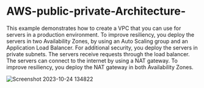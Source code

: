 # AWS-public-private-Architecture-

This example demonstrates how to create a VPC that you can use for servers in a production environment. To improve resiliency, you deploy the servers in two Availability Zones, by using an Auto Scaling group and an Application Load Balancer. For additional security, you deploy the servers in private subnets. The servers receive requests through the load balancer. The servers can connect to the internet by using a NAT gateway. To improve resiliency, you deploy the NAT gateway in both Availability Zones.

![Screenshot 2023-10-24 134822](https://github.com/warlock601/AWS-public-private-Architecture-/assets/32487715/693d3869-00c7-4b26-bb16-dd8db97f096b)
